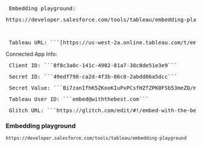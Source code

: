 
<pre> Embedding playground: </pre>
<pre>https://developer.salesforce.com/tools/tableau/embedding-playground</pre>
</br>
<pre> Tableau URL: ```[https://us-west-2a.online.tableau.com/t/embedwiththebest/views/LibrariesandVolumes/LibrariesandVolumes](https://us-west-2a.online.tableau.com/t/embedwiththebest/views/LibrariesandVolumes/LibrariesandVolumes)``` </pre>
 

Connected App Info:
<pre> Client ID: ```8f8c3a0c-141c-4902-81a7-38c8de51e3e9``` </pre>
<pre> Secret ID: ```49edf798-ca2d-4f3b-86c0-2abdd86a5dcc``` </pre>
<pre> Secret Value: ```Bi7zanIfhK5ZKooKIuPxPCsfHZfZPK0FSb53meZD/m8=``` </pre>
<pre> Tableau User ID: ```embed@withthebest.com``` </pre>

<pre> Glitch URL: ```https://glitch.com/edit/#!/embed-with-the-best-hot``` </pre>

### Embedding playground
```text
https://developer.salesforce.com/tools/tableau/embedding-playground

